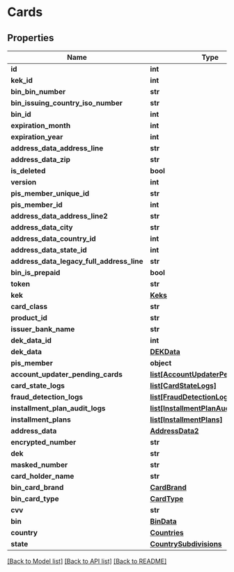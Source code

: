 # Cards

## Properties
Name | Type | Description | Notes
------------ | ------------- | ------------- | -------------
**id** | **int** |  | 
**kek_id** | **int** |  | 
**bin_bin_number** | **str** |  | [optional] 
**bin_issuing_country_iso_number** | **str** |  | [optional] 
**bin_id** | **int** |  | 
**expiration_month** | **int** |  | 
**expiration_year** | **int** |  | 
**address_data_address_line** | **str** |  | [optional] 
**address_data_zip** | **str** |  | [optional] 
**is_deleted** | **bool** |  | 
**version** | **int** |  | 
**pis_member_unique_id** | **str** |  | [optional] 
**pis_member_id** | **int** |  | [optional] 
**address_data_address_line2** | **str** |  | [optional] 
**address_data_city** | **str** |  | [optional] 
**address_data_country_id** | **int** |  | [optional] 
**address_data_state_id** | **int** |  | [optional] 
**address_data_legacy_full_address_line** | **str** |  | [optional] 
**bin_is_prepaid** | **bool** |  | [optional] 
**token** | **str** |  | [optional] 
**kek** | [**Keks**](Keks.md) |  | [optional] 
**card_class** | **str** |  | [optional] 
**product_id** | **str** |  | [optional] 
**issuer_bank_name** | **str** |  | [optional] 
**dek_data_id** | **int** |  | [optional] 
**dek_data** | [**DEKData**](DEKData.md) |  | [optional] 
**pis_member** | **object** |  | [optional] 
**account_updater_pending_cards** | [**list[AccountUpdaterPendingCards]**](AccountUpdaterPendingCards.md) |  | [optional] 
**card_state_logs** | [**list[CardStateLogs]**](CardStateLogs.md) |  | [optional] 
**fraud_detection_logs** | [**list[FraudDetectionLogs]**](FraudDetectionLogs.md) |  | [optional] 
**installment_plan_audit_logs** | [**list[InstallmentPlanAuditLogs]**](InstallmentPlanAuditLogs.md) |  | [optional] 
**installment_plans** | [**list[InstallmentPlans]**](InstallmentPlans.md) |  | [optional] 
**address_data** | [**AddressData2**](AddressData2.md) |  | [optional] 
**encrypted_number** | **str** |  | [optional] 
**dek** | **str** |  | [optional] 
**masked_number** | **str** |  | [optional] 
**card_holder_name** | **str** |  | [optional] 
**bin_card_brand** | [**CardBrand**](CardBrand.md) |  | 
**bin_card_type** | [**CardType**](CardType.md) |  | 
**cvv** | **str** |  | [optional] 
**bin** | [**BinData**](BinData.md) |  | [optional] 
**country** | [**Countries**](Countries.md) |  | [optional] 
**state** | [**CountrySubdivisions**](CountrySubdivisions.md) |  | [optional] 

[[Back to Model list]](../README.md#documentation-for-models) [[Back to API list]](../README.md#documentation-for-api-endpoints) [[Back to README]](../README.md)


